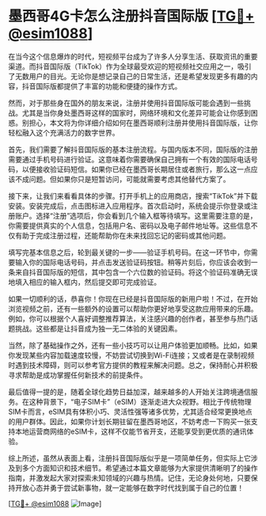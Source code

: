 # 墨西哥4G卡怎么注册抖音国际版 [[TG💪+ @esim1088](https://t.me/s/esim1088)]

在当今这个信息爆炸的时代，短视频平台成为了许多人分享生活、获取资讯的重要渠道。而抖音国际版（TikTok）作为全球最受欢迎的短视频社交应用之一，吸引了无数用户的目光。无论你是想记录自己的日常生活，还是希望发现更多有趣的内容，抖音国际版都提供了丰富的功能和便捷的操作方式。

然而，对于那些身在国外的朋友来说，注册并使用抖音国际版可能会遇到一些挑战。尤其是当你身处墨西哥这样的国家时，网络环境和文化差异可能会让你感到困惑。别担心，本文将为你详细介绍如何在墨西哥顺利注册并使用抖音国际版，让你轻松融入这个充满活力的数字世界。

首先，我们需要了解抖音国际版的基本注册流程。与国内版本不同，国际版的注册需要通过手机号码进行验证。这意味着你需要确保自己拥有一个有效的国际电话号码，以便接收验证码短信。如果你已经在墨西哥长期居住或者旅行，那么这一点应该不成问题。但如果你只是短暂访问，可能就需要考虑其他替代方案了。

接下来，让我们来看看具体的步骤。打开手机上的应用商店，搜索“TikTok”并下载安装。安装完成后，点击图标进入应用程序。首次启动时，系统会提示你登录或注册账户。选择“注册”选项后，你会看到几个输入框等待填写。这里需要注意的是，你需要提供真实的个人信息，包括用户名、密码以及电子邮件地址等。这些信息不仅有助于完成注册过程，还能帮助你在未来找回忘记的密码或其他问题。

填写完基本信息之后，轮到最关键的一步——验证手机号码。在这一环节中，你需要输入你的国际电话号码，并点击发送验证码按钮。稍等片刻后，你应该会收到一条来自抖音国际版的短信，其中包含一个六位数的验证码。将这个验证码准确无误地填入相应的输入框内，然后提交即可完成验证。

如果一切顺利的话，恭喜你！你现在已经是抖音国际版的新用户啦！不过，在开始浏览视频之前，还有一些额外的设置可以帮助你更好地享受这款应用带来的乐趣。例如，你可以根据个人喜好调整推荐算法，关注感兴趣的创作者，甚至参与热门话题挑战。这些都是让抖音成为独一无二体验的关键因素。

当然，除了基础操作之外，还有一些小技巧可以让用户体验更加顺畅。比如，如果你发现某些内容加载速度较慢，不妨尝试切换到Wi-Fi连接；又或者是在录制视频时遇到技术障碍，则可以参考官方提供的教程来解决问题。总之，保持耐心并积极寻求帮助是成功掌握任何新技术的前提条件。

最后值得一提的是，随着全球化趋势日益加深，越来越多的人开始关注跨境通信服务。在这种背景下，“电子SIM卡”（eSIM）逐渐走进大众视野。相比于传统物理SIM卡而言，eSIM具有体积小巧、灵活性强等诸多优势，尤其适合经常更换地点的用户群体。因此，如果你计划长期驻留在墨西哥地区，不妨考虑一下购买一张支持本地运营商网络的eSIM卡，这样不仅能节省开支，还能享受到更优质的通讯体验。

综上所述，虽然从表面上看，注册抖音国际版似乎是一项简单任务，但实际上它涉及到多个方面知识和技术细节。希望通过本篇文章能够为大家提供清晰明了的操作指南，并激发起大家对探索未知领域的兴趣与热情。记住，无论身处何地，只要保持开放心态并勇于尝试新事物，就一定能够在数字时代找到属于自己的位置！

[[TG💪+ @esim1088](https://t.me/s/esim1088) ![Image](https://i.postimg.cc/4NQfJmqS/Snipaste-2025-05-13-00-14-12.png)]